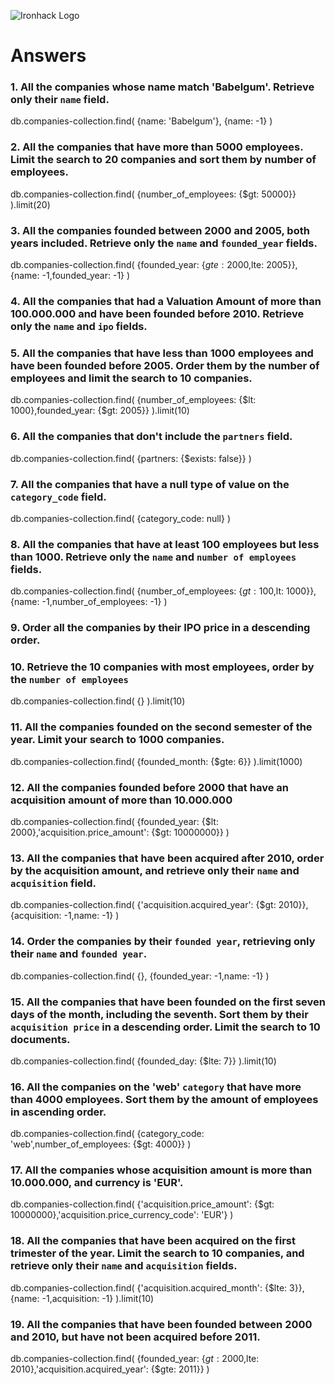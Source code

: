![Ironhack Logo](https://i.imgur.com/1QgrNNw.png)

# Answers

### 1. All the companies whose name match 'Babelgum'. Retrieve only their `name` field.

db.companies-collection.find(
  {name: 'Babelgum'},
  {name: -1}
)

### 2. All the companies that have more than 5000 employees. Limit the search to 20 companies and sort them by **number of employees**.

db.companies-collection.find(
  {number_of_employees: {$gt: 50000}}
).limit(20)

### 3. All the companies founded between 2000 and 2005, both years included. Retrieve only the `name` and `founded_year` fields.

db.companies-collection.find(
  {founded_year: {$gte: 2000,$lte: 2005}},
  {name: -1,founded_year: -1}
)

### 4. All the companies that had a Valuation Amount of more than 100.000.000 and have been founded before 2010. Retrieve only the `name` and `ipo` fields.



### 5. All the companies that have less than 1000 employees and have been founded before 2005. Order them by the number of employees and limit the search to 10 companies.

db.companies-collection.find(
  {number_of_employees: {$lt: 1000},founded_year: {$gt: 2005}}
).limit(10)

### 6. All the companies that don't include the `partners` field.

db.companies-collection.find(
  {partners: {$exists: false}}
)

### 7. All the companies that have a null type of value on the `category_code` field.

db.companies-collection.find(
  {category_code: null}
)

### 8. All the companies that have at least 100 employees but less than 1000. Retrieve only the `name` and `number of employees` fields.

db.companies-collection.find(
  {number_of_employees: {$gt: 100,$lt: 1000}},
  {name: -1,number_of_employees: -1}
)

### 9. Order all the companies by their IPO price in a descending order.

<!-- Your Code Goes Here -->

### 10. Retrieve the 10 companies with most employees, order by the `number of employees`

db.companies-collection.find(
  {}
).limit(10)

### 11. All the companies founded on the second semester of the year. Limit your search to 1000 companies.

db.companies-collection.find(
  {founded_month: {$gte: 6}}
).limit(1000)

### 12. All the companies founded before 2000 that have an acquisition amount of more than 10.000.000

db.companies-collection.find(
  {founded_year: {$lt: 2000},'acquisition.price_amount': {$gt: 10000000}}
)

### 13. All the companies that have been acquired after 2010, order by the acquisition amount, and retrieve only their `name` and `acquisition` field.

db.companies-collection.find(
  {'acquisition.acquired_year': {$gt: 2010}},
  {acquisition: -1,name: -1}
)

### 14. Order the companies by their `founded year`, retrieving only their `name` and `founded year`.

db.companies-collection.find(
  {},
  {founded_year: -1,name: -1}
)

### 15. All the companies that have been founded on the first seven days of the month, including the seventh. Sort them by their `acquisition price` in a descending order. Limit the search to 10 documents.

db.companies-collection.find(
  {founded_day: {$lte: 7}}
).limit(10)

### 16. All the companies on the 'web' `category` that have more than 4000 employees. Sort them by the amount of employees in ascending order.

db.companies-collection.find(
  {category_code: 'web',number_of_employees: {$gt: 4000}}
)

### 17. All the companies whose acquisition amount is more than 10.000.000, and currency is 'EUR'.

db.companies-collection.find(
  {'acquisition.price_amount': {$gt: 10000000},'acquisition.price_currency_code': 'EUR'}
)

### 18. All the companies that have been acquired on the first trimester of the year. Limit the search to 10 companies, and retrieve only their `name` and `acquisition` fields.

db.companies-collection.find(
  {'acquisition.acquired_month': {$lte: 3}},
  {name: -1,acquisition: -1}
).limit(10)

### 19. All the companies that have been founded between 2000 and 2010, but have not been acquired before 2011.

db.companies-collection.find(
  {founded_year: {$gt: 2000,$lte: 2010},'acquisition.acquired_year': {$gte: 2011}}
)